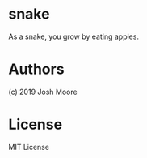 # snake
As a snake, you grow by eating apples.

# Authors
(c) 2019 Josh Moore

# License
MIT License